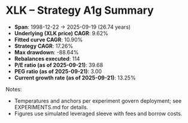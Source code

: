 # XLK – Strategy A1g Summary

- **Span**: 1998-12-22 → 2025-09-19 (26.74 years)
- **Underlying (XLK price) CAGR**: 9.62%
- **Fitted curve CAGR**: 10.90%
- **Strategy CAGR**: 17.26%
- **Max drawdown**: -88.64%
- **Rebalances executed**: 114
- **P/E ratio (as of 2025-09-21)**: 39.68
- **PEG ratio (as of 2025-09-21)**: 3.00
- **Current growth rate (as of 2025-09-21)**: 13.25%

Notes:

- Temperatures and anchors per experiment govern deployment; see EXPERIMENTS.md for details.
- Figures use simulated leveraged sleeve with fees and borrow costs.

